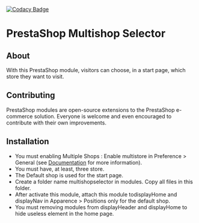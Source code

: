 [![Codacy Badge](https://api.codacy.com/project/badge/Grade/a8056eb1db984613b65a391f3b7bb08b)](https://www.codacy.com/app/marcboussoulade/prestashop-multishopselector?utm_source=github.com&amp;utm_medium=referral&amp;utm_content=VirtuoWorks/prestashop-multishopselector&amp;utm_campaign=Badge_Grade)

# PrestaShop Multishop Selector

## About
With this PrestaShop module, visitors can choose, in a start page, which store they want to visit.

## Contributing
PrestaShop modules are open-source extensions to the PrestaShop e-commerce solution. Everyone is welcome and even encouraged to contribute with their own improvements.

## Installation
- You must enabling Multiple Shops : Enable multistore in Preference > General (see [Documentation](http://doc.prestashop.com/display/PS16/Managing+Multiple+Shops) for more information).
- You must have, at least, three store.
- The Default shop is used for the start page.
- Create a folder name multishopselector in modules. Copy all files in this folder.
- After activate this module, attach this module todisplayHome and displayNav in Apparence > Positions only for the default shop.
- You must removing modules from displayHeader and displayHome to hide useless element in the home page.
